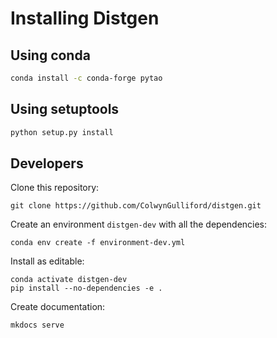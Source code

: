 # Installing Distgen


##  Using conda


```bash
conda install -c conda-forge pytao
```

## Using setuptools

```bash
python setup.py install
```



## Developers


Clone this repository:
```shell
git clone https://github.com/ColwynGulliford/distgen.git
```

Create an environment `distgen-dev` with all the dependencies:
```shell
conda env create -f environment-dev.yml
```

Install as editable:
```shell
conda activate distgen-dev
pip install --no-dependencies -e .
```

Create documentation:
```shell
mkdocs serve
```
